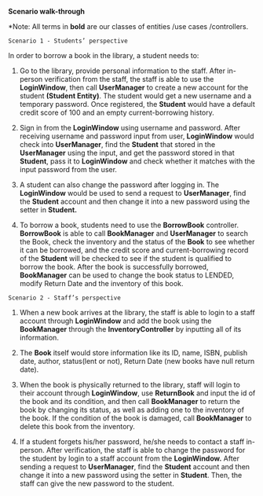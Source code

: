 **Scenario walk-through**

*Note: All terms in **bold** are our classes of entities /use cases /controllers.


`Scenario 1 - Students’ perspective`

In order to borrow a book in the library, a student needs to:

1. Go to the library, provide personal information to the staff. After in-person verification from the staff, the staff 
is able to use the **LoginWindow**, then call **UserManager** to create a new account for the student **(Student Entity)**. The 
student would get a new username and a temporary password. Once registered, the **Student** would have a default credit 
score of 100 and an empty current-borrowing history.


2. Sign in from the **LoginWindow** using username and password. After receiving username and password input from user,
**LoginWindow** would check into **UserManager**, find the **Student** that stored in the **UserManager** using the input, 
and get the password stored in that **Student**, pass it to **LoginWindow** and check whether it matches with the input 
password from the user.


3. A student can also change the password after logging in. The **LoginWindow** would be used to send a request to 
**UserManager**, find the **Student** account and then change it into a new password using the setter in **Student.**


4. To borrow a book, students need to use the **BorrowBook** controller. **BorrowBook** is able to call **BookManager** and 
**UserManager** to search the Book, check the inventory and the status of the **Book** to see whether it can be borrowed, and 
the credit score and current-borrowing record of the **Student** will be checked to see if the student is qualified to 
borrow the book. After the book is successfully borrowed, **BookManager** can be used to change the book status to LENDED, 
modify Return Date and the inventory of this book.

   

`Scenario 2 - Staff’s perspective`

1. When a new book arrives at the library, the staff is able to login to a staff account through **LoginWindow** and
add the book using the **BookManager** through the **InventoryController** by inputting all of its information.


2. The **Book** itself would store information like its ID, name, ISBN, publish date, author, status(lent or not), 
Return Date (new books have null return date).


3. When the book is physically returned to the library, staff will login to their account through **LoginWindow**, 
use **ReturnBook** and input the id of the book and its condition, and then call **BookManager** to return the book by 
changing its status, as well as adding one to the inventory of the book. If the condition of the book is damaged, call 
**BookManager** to delete this book from the inventory.


4. If a student forgets his/her password, he/she needs to contact a staff in-person. After verification, the staff is able
to change the password for the student by login to a staff account from the **LoginWindow.** After sending a request to
**UserManager**, find the **Student** account and then change it into a new password using the setter in **Student**.
Then, the staff can give the new password to the student.



